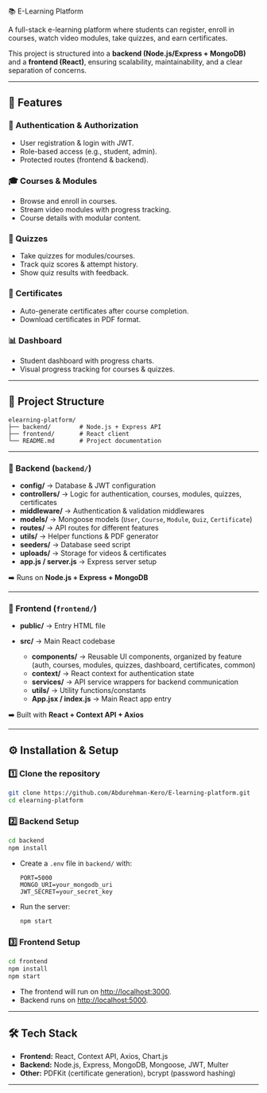  📚 E-Learning Platform

A full-stack e-learning platform where students can register, enroll in courses, watch video modules, take quizzes, and earn certificates.

This project is structured into a **backend (Node.js/Express + MongoDB)** and a **frontend (React)**, ensuring scalability, maintainability, and a clear separation of concerns.

---

## 🚀 Features

### 🔐 Authentication & Authorization

* User registration & login with JWT.
* Role-based access (e.g., student, admin).
* Protected routes (frontend & backend).

### 🎓 Courses & Modules

* Browse and enroll in courses.
* Stream video modules with progress tracking.
* Course details with modular content.

### 📝 Quizzes

* Take quizzes for modules/courses.
* Track quiz scores & attempt history.
* Show quiz results with feedback.

### 📜 Certificates

* Auto-generate certificates after course completion.
* Download certificates in PDF format.

### 📊 Dashboard

* Student dashboard with progress charts.
* Visual progress tracking for courses & quizzes.

---

## 📂 Project Structure

```
elearning-platform/
├── backend/        # Node.js + Express API
├── frontend/       # React client
└── README.md       # Project documentation
```

---

### 🔧 Backend (`backend/`)

* **config/** → Database & JWT configuration
* **controllers/** → Logic for authentication, courses, modules, quizzes, certificates
* **middleware/** → Authentication & validation middlewares
* **models/** → Mongoose models (`User`, `Course`, `Module`, `Quiz`, `Certificate`)
* **routes/** → API routes for different features
* **utils/** → Helper functions & PDF generator
* **seeders/** → Database seed script
* **uploads/** → Storage for videos & certificates
* **app.js / server.js** → Express server setup

➡️ Runs on **Node.js + Express + MongoDB**

---

### 🎨 Frontend (`frontend/`)

* **public/** → Entry HTML file
* **src/** → Main React codebase

  * **components/** → Reusable UI components, organized by feature (auth, courses, modules, quizzes, dashboard, certificates, common)
  * **context/** → React context for authentication state
  * **services/** → API service wrappers for backend communication
  * **utils/** → Utility functions/constants
  * **App.jsx / index.js** → Main React app entry

➡️ Built with **React + Context API + Axios**

---

## ⚙️ Installation & Setup

### 1️⃣ Clone the repository

```bash
git clone https://github.com/Abdurehman-Kero/E-learning-platform.git
cd elearning-platform
```

### 2️⃣ Backend Setup

```bash
cd backend
npm install
```

* Create a `.env` file in `backend/` with:

  ```env
  PORT=5000
  MONGO_URI=your_mongodb_uri
  JWT_SECRET=your_secret_key
  ```

* Run the server:

  ```bash
  npm start
  ```

### 3️⃣ Frontend Setup

```bash
cd frontend
npm install
npm start
```

* The frontend will run on [http://localhost:3000](http://localhost:3000).
* Backend runs on [http://localhost:5000](http://localhost:5000).

---

## 🛠️ Tech Stack

* **Frontend:** React, Context API, Axios, Chart.js
* **Backend:** Node.js, Express, MongoDB, Mongoose, JWT, Multer
* **Other:** PDFKit (certificate generation), bcrypt (password hashing)

---
